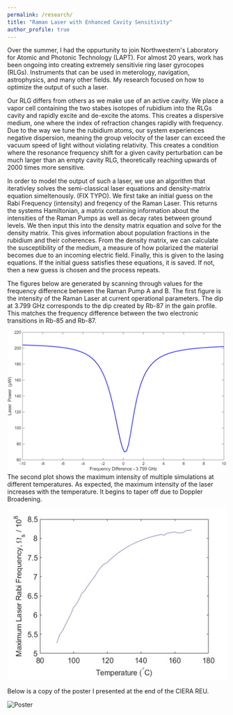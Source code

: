 ```yaml
---
permalink: /research/
title: "Raman Laser with Enhanced Cavity Sensitivity"
author_profile: true
---
```


Over the summer, I had the oppurtunity to join Northwestern's Laboratory for Atomic and Photonic Technology (LAPT). For almost 20 years, work has been ongoing into creating extremely sensitivie ring laser gyrocopes (RLGs). Instruments that can be used in meterology, navigation, astrophysics, and many other fields. My research focused on how to optimize the output of such a laser. 

Our RLG differs from others as we make use of an active cavity. We place a vapor cell containing the two stabes isotopes of rubidium into the RLGs cavity and rapidly excite and de-excite the atoms. This creates a dispersive medium, one where the index of refraction changes rapidly with frequency. Due to the way we tune the rubidium atoms, our system experiences negative dispersion, meaning the group velocity of the laser can exceed the vacuum speed of light without violating relativity. This creates a condition where the resonance frequency shift for a given cavity perturbation can be much larger than an empty cavity RLG, theoretically reaching upwards of 2000 times more sensitive. 

In order to model the output of such a laser, we use an algorithm that iterativley solves the semi-classical laser equations and density-matrix equation simeltenously. (FIX TYPO). We first take an initial guess on the Rabi Frequency (intensity) and freqency of the Raman Laser. This returns the systems Hamiltonian, a matrix containing information about the intensities of the Raman Pumps as well as decay rates between ground levels. We then input this into the density matrix equation and solve for the density matrix. This gives information about population fractions in the rubidium and their coherences. From the density matrix, we can calculate the susceptibility of the medium, a measure of how polarized the material becomes due to an incoming electric field. Finally, this is given to the lasing equations. If the initial guess satisfies these equations, it is saved. If not, then a new guess is chosen and the process repeats. 

The figures below are generated by scanning through values for the frequency difference between the Raman Pump A and B. The first figure is the intensity of the Raman Laser at current operational parameters. The dip at 3.799 GHz corresponds to the dip created by Rb-87 in the gain profile. This matches the frequency difference between the two electronic transitions in Rb-85 and Rb-87. 

![Raman Intensity](/images/fig_3a_OE2019.png)
The second plot shows the maximum intensity of multiple simulations at different temperatures. As expected, the maximum intensity of the laser increases with the temperature. It begins to taper off due to Doppler Broadening. 

![Rabi Frequency vs. Temperature](/images/Picture1.jpg)

Below is a copy of the poster I presented at the end of the CIERA REU. 

![Poster](/images/poster-1.png)













